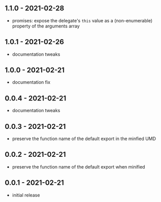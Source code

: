 ## 1.1.0 - 2021-02-28

- promises: expose the delegate's `this` value as a (non-enumerable) property
  of the arguments array

## 1.0.1 - 2021-02-26

- documentation tweaks

## 1.0.0 - 2021-02-21

- documentation fix

## 0.0.4 - 2021-02-21

- documentation tweaks

## 0.0.3 - 2021-02-21

- preserve the function name of the default export in the minfied UMD

## 0.0.2 - 2021-02-21

- preserve the function name of the default export when minified

## 0.0.1 - 2021-02-21

- initial release
